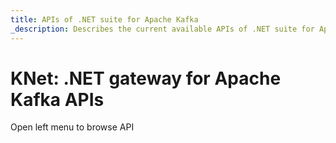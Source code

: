 ```yaml
---
title: APIs of .NET suite for Apache Kafka
_description: Describes the current available APIs of .NET suite for Apache Kafka
---
```


# KNet: .NET gateway for Apache Kafka APIs

Open left menu to browse API
